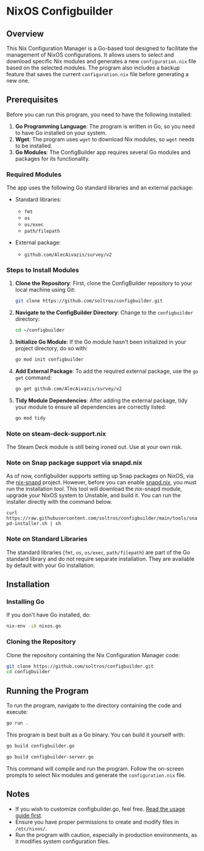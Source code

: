 
# NixOS Configbuilder

## Overview

This Nix Configuration Manager is a Go-based tool designed to facilitate the management of NixOS configurations. It allows users to select and download specific Nix modules and generates a new `configuration.nix` file based on the selected modules. The program also includes a backup feature that saves the current `configuration.nix` file before generating a new one.

## Prerequisites

Before you can run this program, you need to have the following installed:

1. **Go Programming Language**: The program is written in Go, so you need to have Go installed on your system.
2. **Wget**: The program uses `wget` to download Nix modules, so `wget` needs to be installed.
3. **Go Modules**: The ConfigBuilder app requires several Go modules and packages for its functionality.

### Required Modules

The app uses the following Go standard libraries and an external package:

- Standard libraries:
  - `fmt`
  - `os`
  - `os/exec`
  - `path/filepath`

- External package:
  - `github.com/AlecAivazis/survey/v2`

### Steps to Install Modules

1. **Clone the Repository**: First, clone the ConfigBuilder repository to your local machine using Git:
    ```sh
    git clone https://github.com/soltros/configbuilder.git
    ```

2. **Navigate to the ConfigBuilder Directory**: Change to the `configbuilder` directory:
    ```sh
    cd ~/configbuilder
    ```

3. **Initialize Go Module**: If the Go module hasn't been initialized in your project directory, do so with:
    ```sh
    go mod init configbuilder
    ```

4. **Add External Package**: To add the required external package, use the `go get` command:
    ```sh
    go get github.com/AlecAivazis/survey/v2
    ```

5. **Tidy Module Dependencies**: After adding the external package, tidy your module to ensure all dependencies are correctly listed:
    ```sh
    go mod tidy
    ```
### Note on steam-deck-support.nix
The Steam Deck module is still being ironed out. Use at your own risk. 

### Note on Snap package support via snapd.nix
As of now, configbuilder supports setting up Snap packages on NixOS, via the [nix-snapd](https://github.com/io12/nix-snapd) project. However, before you can enable [snapd.nix](https://github.com/soltros/configbuilder/blob/main/modules/snapd.nix), you must run the installation tool. This tool will download the nix-snapd module, upgrade your NixOS system to Unstable, and build it. You can run the installer directly with the command below. 

``curl https://raw.githubusercontent.com/soltros/configbuilder/main/tools/snapd-installer.sh | sh``

### Note on Standard Libraries

The standard libraries (`fmt`, `os`, `os/exec`, `path/filepath`) are part of the Go standard library and do not require separate installation. They are available by default with your Go installation.

## Installation

### Installing Go

If you don't have Go installed, do:

```sh
nix-env -iA nixos.go
```
### Cloning the Repository

Clone the repository containing the Nix Configuration Manager code:
```sh
git clone https://github.com/soltros/configbuilder.git
cd configbuilder
```

## Running the Program

To run the program, navigate to the directory containing the code and execute:
```sh
go run .
```
This program is best built as a Go binary. You can build it yourself with:
```sh
go build configbuilder.go

go build configbuilder-server.go
```
This command will compile and run the program. Follow the on-screen prompts to select Nix modules and generate the `configuration.nix` file.

## Notes

- If you wish to customize configbuilder.go, feel free. [Read the usage guide first](https://github.com/soltros/configbuilder/blob/main/USAGE.md).
- Ensure you have proper permissions to create and modify files in `/etc/nixos/`.
- Run the program with caution, especially in production environments, as it modifies system configuration files.
